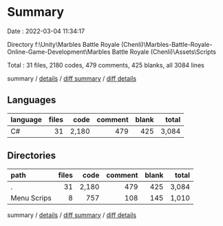 # Summary

Date : 2022-03-04 11:34:17

Directory f:\Unity\Marbles Battle Royale (Chenli)\Marbles-Battle-Royale-Online-Game-Development\Marbles Battle Royale (Chenli)\Assets\Scripts

Total : 31 files,  2180 codes, 479 comments, 425 blanks, all 3084 lines

summary / [details](details.md) / [diff summary](diff.md) / [diff details](diff-details.md)

## Languages
| language | files | code | comment | blank | total |
| :--- | ---: | ---: | ---: | ---: | ---: |
| C# | 31 | 2,180 | 479 | 425 | 3,084 |

## Directories
| path | files | code | comment | blank | total |
| :--- | ---: | ---: | ---: | ---: | ---: |
| . | 31 | 2,180 | 479 | 425 | 3,084 |
| Menu Scrips | 8 | 757 | 108 | 145 | 1,010 |

summary / [details](details.md) / [diff summary](diff.md) / [diff details](diff-details.md)